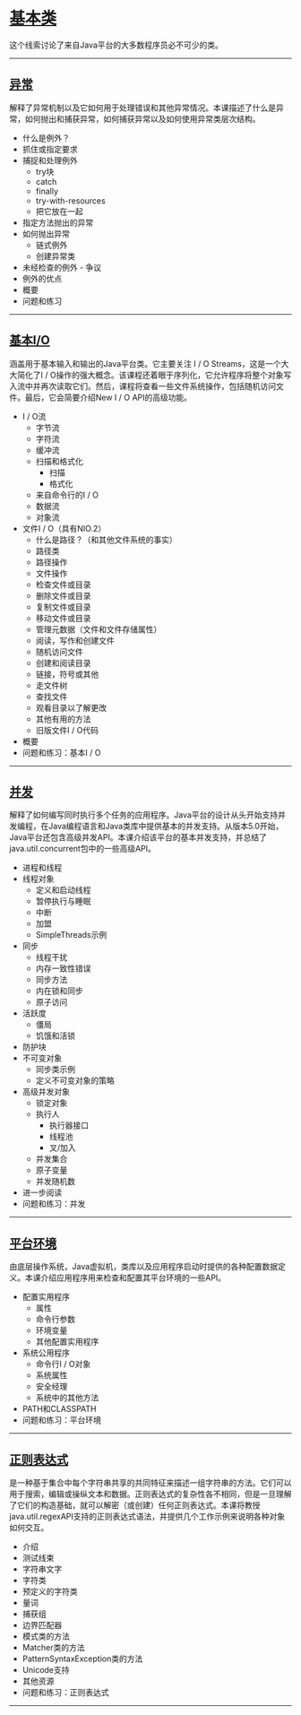 #   [基本类](https://docs.oracle.com/javase/tutorial/essential/index.html)

这个线索讨论了来自Java平台的大多数程序员必不可少的类。

----

##  [异常](exceptions/README.md)

解释了异常机制以及它如何用于处理错误和其他异常情况。本课描述了什么是异常，如何抛出和捕获异常，如何捕获异常以及如何使用异常类层次结构。

-   什么是例外？
-   抓住或指定要求
-   捕捉和处理例外
    -   try块
    -   catch
    -   finally
    -   try-with-resources
    -   把它放在一起
-   指定方法抛出的异常
-   如何抛出异常
    -   链式例外
    -   创建异常类
-   未经检查的例外 - 争议
-   例外的优点
-   概要
-   问题和练习

----

##  [基本I/O](io/README.md)

涵盖用于基本输入和输出的Java平台类。它主要关注 I / O Streams，这是一个大大简化了I / O操作的强大概念。该课程还着眼于序列化，它允许程序将整个对象写入流中并再次读取它们。然后，课程将查看一些文件系统操作，包括随机访问文件。最后，它会简要介绍New I / O API的高级功能。

-   I / O流
    -   字节流
    -   字符流
    -   缓冲流
    -   扫描和格式化
        -   扫描
        -   格式化
    -   来自命令行的I / O
    -   数据流
    -   对象流
-   文件I / O（具有NIO.2）
    -   什么是路径？（和其他文件系统的事实）
    -   路径类
    -   路径操作
    -   文件操作
    -   检查文件或目录
    -   删除文件或目录
    -   复制文件或目录
    -   移动文件或目录
    -   管理元数据（文件和文件存储属性）
    -   阅读，写作和创建文件
    -   随机访问文件
    -   创建和阅读目录
    -   链接，符号或其他
    -   走文件树
    -   查找文件
    -   观看目录以了解更改
    -   其他有用的方法
    -   旧版文件I / O代码
-   概要
-   问题和练习：基本I / O

----

##  [并发](concurrency/README.md)

解释了如何编写同时执行多个任务的应用程序。Java平台的设计从头开始支持并发编程，在Java编程语言和Java类库中提供基本的并发支持。从版本5.0开始，Java平台还包含高级并发API。本课介绍该平台的基本并发支持，并总结了java.util.concurrent包中的一些高级API。

-   进程和线程
-   线程对象
    -   定义和启动线程
    -   暂停执行与睡眠
    -   中断
    -   加盟
    -   SimpleThreads示例
-   同步
    -   线程干扰
    -   内存一致性错误
    -   同步方法
    -   内在锁和同步
    -   原子访问
-   活跃度
    -   僵局
    -   饥饿和活锁
-   防护块
-   不可变对象
    -   同步类示例
    -   定义不可变对象的策略
-   高级并发对象
    -   锁定对象
    -   执行人
        -   执行器接口
        -   线程池
        -   叉/加入
    -   并发集合
    -   原子变量
    -   并发随机数
-   进一步阅读
-   问题和练习：并发

----

##  [平台环境](environment/README.md)

由底层操作系统，Java虚拟机，类库以及应用程序启动时提供的各种配置数据定义。本课介绍应用程序用来检查和配置其平台环境的一些API。

-   配置实用程序
    -   属性
    -   命令行参数
    -   环境变量
    -   其他配置实用程序
-   系统公用程序
    -   命令行I / O对象
    -   系统属性
    -   安全经理
    -   系统中的其他方法
-   PATH和CLASSPATH
-   问题和练习：平台环境

----

##  [正则表达式](regex/README.md)

是一种基于集合中每个字符串共享的共同特征来描述一组字符串的方法。它们可以用于搜索，编辑或操纵文本和数据。正则表达式的复杂性各不相同，但是一旦理解了它们的构造基础，就可以解密（或创建）任何正则表达式。本课将教授java.util.regexAPI支持的正则表达式语法，并提供几个工作示例来说明各种对象如何交互。

-   介绍
-   测试线束
-   字符串文字
-   字符类
-   预定义的字符类
-   量词
-   捕获组
-   边界匹配器
-   模式类的方法
-   Matcher类的方法
-   PatternSyntaxException类的方法
-   Unicode支持
-   其他资源
-   问题和练习：正则表达式

----
